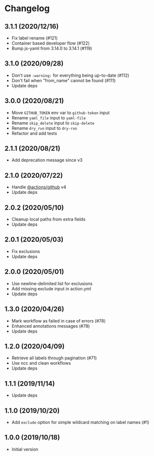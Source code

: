 # Changelog

## 3.1.1 (2020/12/16)

* Fix label rename (#121)
* Container based developer flow (#122)
* Bump js-yaml from 3.14.0 to 3.14.1 (#119)

## 3.1.0 (2020/09/28)

* Don't use `:warning:` for everything being up-to-date (#112)
* Don't fail when "from_name" cannot be found (#111)
* Update deps

## 3.0.0 (2020/08/21)

* Move `GITHUB_TOKEN` env var to `github-token` input
* Rename `yaml_file` input to `yaml-file`
* Rename `skip_delete` input to `skip-delete`
* Rename `dry_run` input to `dry-run`
* Refactor and add tests

## 2.1.1 (2020/08/21)

* Add deprecation message since v3

## 2.1.0 (2020/07/22)

* Handle [@actions/github](https://github.com/actions/toolkit/tree/main/packages/github) v4
* Update deps

## 2.0.2 (2020/05/10)

* Cleanup local paths from extra fields
* Update deps

## 2.0.1 (2020/05/03)

* Fix exclusions
* Update deps

## 2.0.0 (2020/05/01)

* Use newline-delimited list for exclusions
* Add missing exclude input in action.yml
* Update deps

## 1.3.0 (2020/04/26)

* Mark workflow as failed in case of errors (#78)
* Enhanced annotations messages (#78)
* Update deps

## 1.2.0 (2020/04/09)

* Retrieve all labels through pagination (#71)
* Use ncc and clean workflows
* Update deps

## 1.1.1 (2019/11/14)

* Update deps

## 1.1.0 (2019/10/20)

* Add `exclude` option for simple wildcard matching on label names (#1)

## 1.0.0 (2019/10/18)

* Initial version
